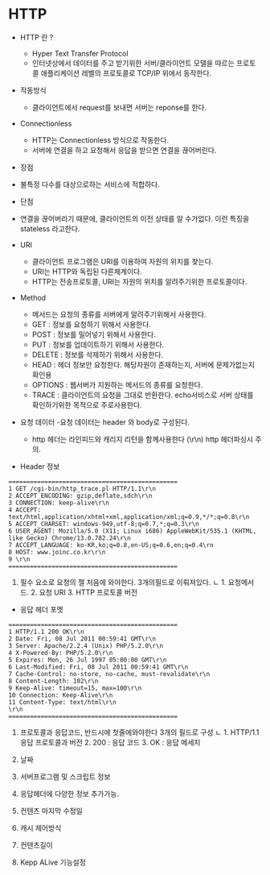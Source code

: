 # HTTP 
- HTTP 란 ?
   - Hyper Text Transfer Protocol 
   - 인터넷상에서 데이터를 주고 받기위한 서버/클라이언트 모델을 따르는 프로토콜 애플리케이션 레벨의 프로토콜로 TCP/IP 위에서 동작한다.


- 작동방식
   - 클라이언트에서 request를 보내면 서버는 reponse를 한다.

- Connectionless
   - HTTP는 Connectionless 방식으로 작동한다. 
   - 서버에 연결을 하고 요청해서 응답을 받으면 연결을 끊어버린다.

- 장점 
- 불특정 다수를 대상으로하는 서비스에 적합하다.

- 단점
- 연결을 끊어버리기 때문에, 클라이언트의 이전 상태를 알 수가없다. 이런 특징을 stateless 라고한다.


- URI
   - 클라이언트 프로그램은 URI를 이용하여 자원의 위치를 찾는다.
   - URI는 HTTP와 독립된 다른체계이다.
   - HTTP는 전송프로토콜, URI는 자원의 위치를 알려주기위한 프로토콜이다.


-  Method
   - 메서드는 요청의 종류를 서버에게 알려주기위해서 사용한다.
   - GET : 정보를 요청하기 위해서 사용한다.
   - POST : 정보를 밀어넣기 위해서 사용한다.
   - PUT : 정보를 업데이트하기 위해서 사용한다.
   - DELETE : 정보를 삭제하기 위해서 사용한다.
   - HEAD : 헤더 정보만 요청한다. 해당자원이 존재하는지, 서버에 문제가없는지 확인용
   - OPTIONS : 웹서버가 지원하는 메서드의 종류를 요청한다.
   - TRACE : 클라이언트의 요청을 그대로 반환한다. echo서비스로 서버 상태를 확인하기위한 목적으로 주로사용한다.


- 요청 데이터
   -요청 데이터는 header 와 body로 구성된다.
   - http 헤더는 라인피드와 캐리지 리턴을 함께사용한다 (\r\n) http 헤더파싱시 주의.

- Header 정보 
```
===============================================
1 GET /cgi-bin/http_trace.pl HTTP/1.1\r\n
2 ACCEPT_ENCODING: gzip,deflate,sdch\r\n
3 CONNECTION: keep-alive\r\n
4 ACCEPT: text/html,application/xhtml+xml,application/xml;q=0.9,*/*;q=0.8\r\n
5 ACCEPT_CHARSET: windows-949,utf-8;q=0.7,*;q=0.3\r\n
6 USER_AGENT: Mozilla/5.0 (X11; Linux i686) AppleWebKit/535.1 (KHTML, like Gecko) Chrome/13.0.782.24\r\n 
7 ACCEPT_LANGUAGE: ko-KR,ko;q=0.8,en-US;q=0.6,en;q=0.4\rn
8 HOST: www.joinc.co.kr\r\n
9 \r\n
===============================================
```
1. 필수 요소로 요청의 젤 처음에 와야한다. 3개의필드로 이뤄져있다.
ㄴ 1. 요청메서드.
   2. 요청 URI
   3. HTTP 프로토콜 버전


- 응답 헤더 포멧
```
===============================================
1 HTTP/1.1 200 OK\r\n
2 Date: Fri, 08 Jul 2011 00:59:41 GMT\r\n
3 Server: Apache/2.2.4 (Unix) PHP/5.2.0\r\n
4 X-Powered-By: PHP/5.2.0\r\n
5 Expires: Mon, 26 Jul 1997 05:00:00 GMT\r\n
6 Last-Modified: Fri, 08 Jul 2011 00:59:41 GMT\r\n
7 Cache-Control: no-store, no-cache, must-revalidate\r\n
8 Content-Length: 102\r\n
9 Keep-Alive: timeout=15, max=100\r\n
10 Connection: Keep-Alive\r\n
11 Content-Type: text/html\r\n
\r\n
===============================================
```
1. 프로토콜과 응답코드, 반드시에 첫줄에와야한다 3개의 필드로 구성
ㄴ 1. HTTP/1.1 응답 프로토콜과 버전
   2. 200 : 응답 코드
   3. OK : 응답 메세지 

2. 날짜
3. 서버프로그램 및 스크립트 정보 
4. 응답헤더에 다양한 정보 추가가능. 
5. 컨텐츠 마지막 수정일
6. 캐시 제어방식
7. 컨텐츠길이
8. Kepp ALive 기능설정

